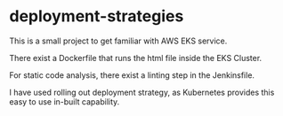# deployment-strategies

This is a small project to get familiar with AWS EKS service. 

There exist a Dockerfile that runs the html file inside the EKS Cluster. 

For static code analysis, there exist a linting step in the Jenkinsfile.

I have used rolling out deployment strategy, as Kubernetes provides this easy to use in-built capability.


